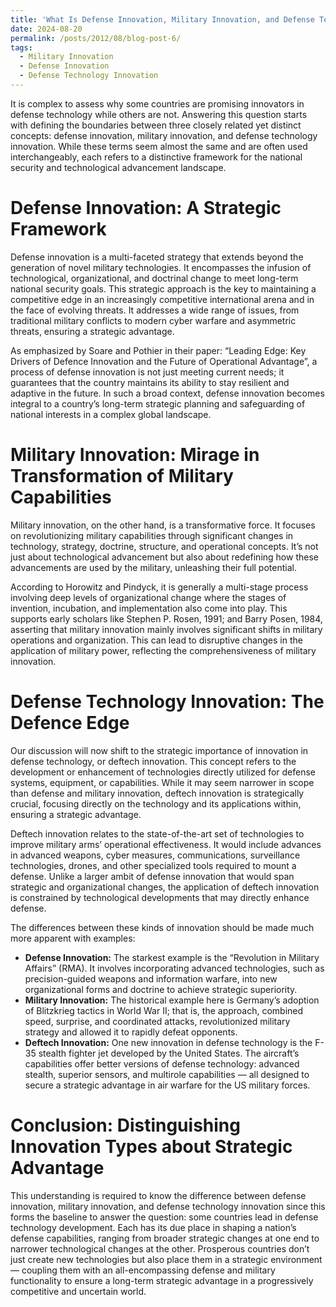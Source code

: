 ```yaml
---
title: 'What Is Defense Innovation, Military Innovation, and Defense Technology Innovation?'
date: 2024-08-20
permalink: /posts/2012/08/blog-post-6/
tags:
  - Military Innovation
  - Defense Innovation
  - Defense Technology Innovation
---
```


It is complex to assess why some countries are promising innovators in defense technology while others are not. Answering this question starts with defining the boundaries between three closely related yet distinct concepts: defense innovation, military innovation, and defense technology innovation. While these terms seem almost the same and are often used interchangeably, each refers to a distinctive framework for the national security and technological advancement landscape.

Defense Innovation: A Strategic Framework
======
Defense innovation is a multi-faceted strategy that extends beyond the generation of novel military technologies. It encompasses the infusion of technological, organizational, and doctrinal change to meet long-term national security goals. This strategic approach is the key to maintaining a competitive edge in an increasingly competitive international arena and in the face of evolving threats. It addresses a wide range of issues, from traditional military conflicts to modern cyber warfare and asymmetric threats, ensuring a strategic advantage.

As emphasized by Soare and Pothier in their paper: “Leading Edge: Key Drivers of Defence Innovation and the Future of Operational Advantage”, a process of defense innovation is not just meeting current needs; it guarantees that the country maintains its ability to stay resilient and adaptive in the future. In such a broad context, defense innovation becomes integral to a country’s long-term strategic planning and safeguarding of national interests in a complex global landscape.

Military Innovation: Mirage in Transformation of Military Capabilities
======
Military innovation, on the other hand, is a transformative force. It focuses on revolutionizing military capabilities through significant changes in technology, strategy, doctrine, structure, and operational concepts. It’s not just about technological advancement but also about redefining how these advancements are used by the military, unleashing their full potential.

According to Horowitz and Pindyck, it is generally a multi-stage process involving deep levels of organizational change where the stages of invention, incubation, and implementation also come into play. This supports early scholars like Stephen P. Rosen, 1991; and Barry Posen, 1984, asserting that military innovation mainly involves significant shifts in military operations and organization. This can lead to disruptive changes in the application of military power, reflecting the comprehensiveness of military innovation.

Defense Technology Innovation: The Defence Edge
======
Our discussion will now shift to the strategic importance of innovation in defense technology, or deftech innovation. This concept refers to the development or enhancement of technologies directly utilized for defense systems, equipment, or capabilities. While it may seem narrower in scope than defense and military innovation, deftech innovation is strategically crucial, focusing directly on the technology and its applications within, ensuring a strategic advantage.

Deftech innovation relates to the state-of-the-art set of technologies to improve military arms’ operational effectiveness. It would include advances in advanced weapons, cyber measures, communications, surveillance technologies, drones, and other specialized tools required to mount a defense. Unlike a larger ambit of defense innovation that would span strategic and organizational changes, the application of deftech innovation is constrained by technological developments that may directly enhance defense.

The differences between these kinds of innovation should be made much more apparent with examples:


- **Defense Innovation:** The starkest example is the “Revolution in Military Affairs” (RMA). It involves incorporating advanced technologies, such as precision-guided weapons and information warfare, into new organizational forms and doctrine to achieve strategic superiority.
- **Military Innovation:** The historical example here is Germany’s adoption of Blitzkrieg tactics in World War II; that is, the approach, combined speed, surprise, and coordinated attacks, revolutionized military strategy and allowed it to rapidly defeat opponents.
- **Deftech Innovation:** One new innovation in defense technology is the F-35 stealth fighter jet developed by the United States. The aircraft’s capabilities offer better versions of defense technology: advanced stealth, superior sensors, and multirole capabilities — all designed to secure a strategic advantage in air warfare for the US military forces.
  
Conclusion: Distinguishing Innovation Types about Strategic Advantage
======
This understanding is required to know the difference between defense innovation, military innovation, and defense technology innovation since this forms the baseline to answer the question: some countries lead in defense technology development. Each has its due place in shaping a nation’s defense capabilities, ranging from broader strategic changes at one end to narrower technological changes at the other. Prosperous countries don’t just create new technologies but also place them in a strategic environment — coupling them with an all-encompassing defense and military functionality to ensure a long-term strategic advantage in a progressively competitive and uncertain world.


